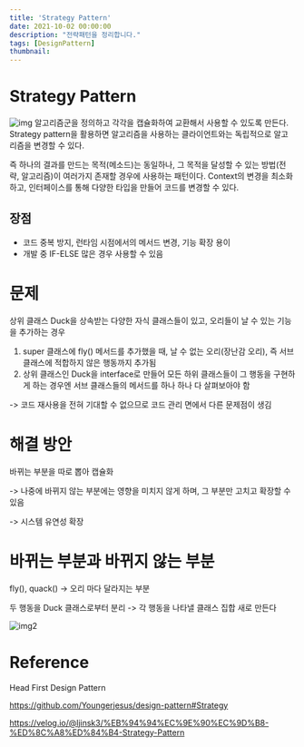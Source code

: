 ```yaml
---
title: 'Strategy Pattern'
date: 2021-10-02 00:00:00
description: "전략패턴을 정리합니다."
tags: [DesignPattern]
thumbnail:
---   
```



# Strategy Pattern
![img](http://wiki.hash.kr/images/0/08/%EC%A0%84%EB%9E%B5%ED%8C%A8%ED%84%B4%EC%BB%AC%EB%A0%88%EB%B3%B4%EB%A0%88%EC%9D%B4%EC%85%98.PNG)
알고리즘군을 정의하고 각각을 캡슐화하여 교환해서 사용할 수 있도록 만든다. Strategy pattern을 활용하면 알고리즘을 사용하는 클라이언트와는 독립적으로 알고리즘을 변경할 수 있다.


즉 하나의 결과를 만드는 목적(메소드)는 동일하나, 그 목적을 달성할 수 있는 방법(전략, 알고리즘)이 여러가지 존재할 경우에 사용하는 패턴이다.
Context의 변경을 최소화하고, 인터페이스를 통해 다양한 타입을 만들어 코드를 변경할 수 있다.
## 장점
- 코드 중복 방지, 런타임 시점에서의 메서드 변경, 기능 확장 용이
- 개발 중 IF-ELSE 많은 경우 사용할 수 있음

# 문제
상위 클래스 Duck을 상속받는 다양한 자식 클래스들이 있고, 오리들이 날 수 있는 기능을 추가하는 경우
1. super 클래스에 fly() 메서드를 추가했을 때, 날 수 없는 오리(장난감 오리), 즉 서브클래스에 적합하지 않은 행동까지 추가됨
2. 상위 클래스인 Duck을 interface로 만들어 모든 하위 클래스들이 그 행동을 구현하게 하는 경우엔 서브 클래스들의 메서드를 하나 하나 다 살펴보아야 함

-> 코드 재사용을 전혀 기대할 수 없으므로 코드 관리 면에서 다른 문제점이 생김

# 해결 방안
바뀌는 부분을 따로 뽑아 캡슐화

-> 나중에 바뀌지 않는 부분에는 영향을 미치지 않게 하며, 그 부분만 고치고 확장할 수 있음

-> 시스템 유연성 확장

# 바뀌는 부분과 바뀌지 않는 부분

fly(), quack() -> 오리 마다 달라지는 부분

두 행동을 Duck 클래스로부터 분리 -> 각 행동을 나타낼 클래스 집합 새로 만든다

![img2](https://snowdeer.github.io/assets/design-pattern-headfirst/strategy-1024x520.png)

# Reference
Head First Design Pattern

https://github.com/Youngerjesus/design-pattern#Strategy

https://velog.io/@ljinsk3/%EB%94%94%EC%9E%90%EC%9D%B8-%ED%8C%A8%ED%84%B4-Strategy-Pattern